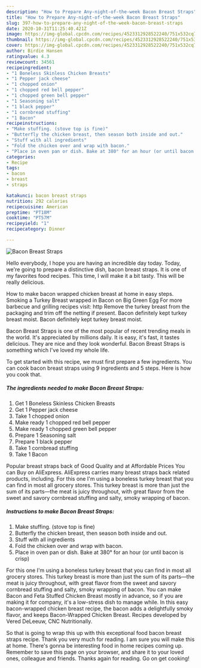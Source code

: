 ```yaml
---
description: "How to Prepare Any-night-of-the-week Bacon Breast Straps"
title: "How to Prepare Any-night-of-the-week Bacon Breast Straps"
slug: 397-how-to-prepare-any-night-of-the-week-bacon-breast-straps
date: 2020-10-31T11:25:40.421Z
image: https://img-global.cpcdn.com/recipes/4523312928522240/751x532cq70/bacon-breast-straps-recipe-main-photo.jpg
thumbnail: https://img-global.cpcdn.com/recipes/4523312928522240/751x532cq70/bacon-breast-straps-recipe-main-photo.jpg
cover: https://img-global.cpcdn.com/recipes/4523312928522240/751x532cq70/bacon-breast-straps-recipe-main-photo.jpg
author: Birdie Hansen
ratingvalue: 4.3
reviewcount: 34561
recipeingredient:
- "1 Boneless Skinless Chicken Breasts"
- "1 Pepper jack cheese"
- "1 chopped onion"
- "1 chopped red bell pepper"
- "1 chopped green bell pepper"
- "1 Seasoning salt"
- "1 black pepper"
- "1 cornbread stuffing"
- "1 Bacon"
recipeinstructions:
- "Make stuffing. (stove top is fine)"
- "Butterfly the chicken breast, then season both inside and out."
- "Stuff with all ingredients"
- "Fold the chicken over and wrap with bacon."
- "Place in oven pan or dish. Bake at 380° for an hour (or until bacon is crisp)"
categories:
- Recipe
tags:
- bacon
- breast
- straps

katakunci: bacon breast straps 
nutrition: 292 calories
recipecuisine: American
preptime: "PT18M"
cooktime: "PT57M"
recipeyield: "1"
recipecategory: Dinner

---
```



![Bacon Breast Straps](https://img-global.cpcdn.com/recipes/4523312928522240/751x532cq70/bacon-breast-straps-recipe-main-photo.jpg)

Hello everybody, I hope you are having an incredible day today. Today, we're going to prepare a distinctive dish, bacon breast straps. It is one of my favorites food recipes. This time, I will make it a bit tasty. This will be really delicious.

How to make bacon wrapped chicken breast at home in easy steps. Smoking a Turkey Breast wrapped in Bacon on Big Green Egg For more barbecue and grilling recipes visit: http Remove the turkey breast from the packaging and trim off the netting if present. Bacon definitely kept turkey breast moist. Bacon definitely kept turkey breast moist.

Bacon Breast Straps is one of the most popular of recent trending meals in the world. It's appreciated by millions daily. It is easy, it's fast, it tastes delicious. They are nice and they look wonderful. Bacon Breast Straps is something which I've loved my whole life.


To get started with this recipe, we must first prepare a few ingredients. You can cook bacon breast straps using 9 ingredients and 5 steps. Here is how you cook that.

<!--inarticleads1-->

##### The ingredients needed to make Bacon Breast Straps:

1. Get 1 Boneless Skinless Chicken Breasts
1. Get 1 Pepper jack cheese
1. Take 1 chopped onion
1. Make ready 1 chopped red bell pepper
1. Make ready 1 chopped green bell pepper
1. Prepare 1 Seasoning salt
1. Prepare 1 black pepper
1. Take 1 cornbread stuffing
1. Take 1 Bacon


Popular breast straps back of Good Quality and at Affordable Prices You can Buy on AliExpress. AliExpress carries many breast straps back related products, including. For this one I&#39;m using a boneless turkey breast that you can find in most all grocery stores. This turkey breast is more than just the sum of its parts—the meat is juicy throughout, with great flavor from the sweet and savory cornbread stuffing and salty, smoky wrapping of bacon. 

<!--inarticleads2-->

##### Instructions to make Bacon Breast Straps:

1. Make stuffing. (stove top is fine)
1. Butterfly the chicken breast, then season both inside and out.
1. Stuff with all ingredients
1. Fold the chicken over and wrap with bacon.
1. Place in oven pan or dish. Bake at 380° for an hour (or until bacon is crisp)


For this one I&#39;m using a boneless turkey breast that you can find in most all grocery stores. This turkey breast is more than just the sum of its parts—the meat is juicy throughout, with great flavor from the sweet and savory cornbread stuffing and salty, smoky wrapping of bacon. You can make Bacon and Feta Stuffed Chicken Breast mostly in advance, so if you are making it for company, it&#39;s a low-stress dish to manage while. In this easy bacon-wrapped chicken breast recipe, the bacon adds a delightfully smoky flavor, and keeps Bacon-Wrapped Chicken Breast. Recipes developed by Vered DeLeeuw, CNC Nutritionally. 

So that is going to wrap this up with this exceptional food bacon breast straps recipe. Thank you very much for reading. I am sure you will make this at home. There's gonna be interesting food in home recipes coming up. Remember to save this page on your browser, and share it to your loved ones, colleague and friends. Thanks again for reading. Go on get cooking!
